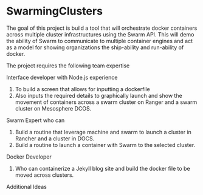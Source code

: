 # SwarmingClusters

The goal of this project is build a tool that will orchestrate docker containers across multiple cluster infrastructures using the Swarm API.
This will demo the ability of Swarm to communicate to multiple container engines and act as a model for showing organizations the ship-ability and run-ability of docker. 


The project requires the following team expertise 

Interface developer with Node.js experience 

1) To build a screen that allows for inputting a dockerfile 
2) Also inputs the required details to graphically launch and show the movement of containers across a swarm cluster on Ranger and a swarm cluster on Mesosphere DCOS. 

Swarm Expert who can

1) Build a routine that leverage machine and swarm to launch a cluster in Rancher and a cluster in DOCS.   
2) Build a routine to launch a container with Swarm to the selected cluster.
    
  
Docker Developer

1) Who can containerize a Jekyll blog site and build the docker file to be moved across clusters.

Additional Ideas 


